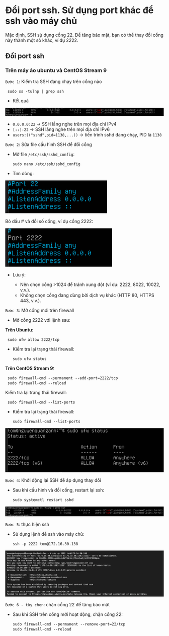 # Đổi port ssh. Sử dụng port khác để ssh vào máy chủ

Mặc định, SSH sử dụng cổng 22. Để tăng bảo mật, bạn có thể thay đổi cổng này thành một số khác, ví dụ 2222.

## Đổi port ssh

### Trên máy ảo ubuntu và CentOS Stream 9

``Bước 1``: Kiểm tra SSH đang chạy trên cổng nào

     sudo ss -tulnp | grep ssh

- Kết quả

![alt text](./image/image-5.png)

- `0.0.0.0:22` → SSH lắng nghe trên mọi địa chỉ IPv4
- `[::]:22` → SSH lắng nghe trên mọi địa chỉ IPv6
- `users:(("sshd",pid=1138,...))` → tiến trình sshd đang chạy, PID là `1138`

`Bước 2`: Sửa file cấu hình SSH để đổi cổng

- Mở file `/etc/ssh/sshd_config`:

      sudo nano /etc/ssh/sshd_config

- Tìm dòng:

![alt text](./image/image-6.png)

Bỏ dấu # và đổi số cổng, ví dụ cổng 2222:

![alt text](./image/image-7.png)

- Lưu ý:

  - Nên chọn cổng >1024 để tránh xung đột (ví dụ: 2222, 8022, 10022, v.v.).
  - Không chọn cổng đang dùng bởi dịch vụ khác (HTTP 80, HTTPS 443, v.v.).

`Bước 3`: Mở cổng mới trên firewall

- Mở cổng 2222 với lệnh sau:

**Trên Ubuntu**:

     sudo ufw allow 2222/tcp

- Kiểm tra lại trạng thái firewall:

      sudo ufw status

**Trên CentOS Stream 9:**

     sudo firewall-cmd --permanent --add-port=2222/tcp
     sudo firewall-cmd --reload

Kiểm tra lại trạng thái firewall:

     sudo firewall-cmd --list-ports

- Kiểm tra lại trạng thái firewall:

      sudo firewall-cmd --list-ports

![alt text](./image/image-8.png)

`Bước 4`: Khởi động lại SSH để áp dụng thay đổi

- Sau khi cấu hình và đổi cổng, restart lại ssh:

      sudo systemctl restart sshd

![alt text](./image/image-9.png)

`Bước 5`: thực hiện ssh

- Sử dụng lệnh để ssh vào máy chủ:

      ssh -p 2222 tom@172.16.30.138

![alt text](./image/image-10.png)

`Bước 6 - tùy chọn`: chặn cổng 22 để tăng bảo mật

- Sau khi SSH trên cổng mới hoạt động, chặn cổng 22:

      sudo firewall-cmd --permanent --remove-port=22/tcp
      sudo firewall-cmd --reload